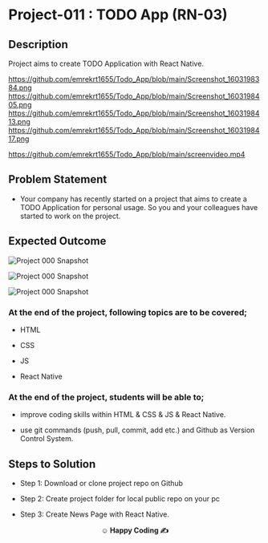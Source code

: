 # Project-011 : TODO App (RN-03)

## Description

Project aims to create TODO Application with React Native.

https://github.com/emrekrt1655/Todo_App/blob/main/Screenshot_1603198384.png
https://github.com/emrekrt1655/Todo_App/blob/main/Screenshot_1603198405.png
https://github.com/emrekrt1655/Todo_App/blob/main/Screenshot_1603198413.png
https://github.com/emrekrt1655/Todo_App/blob/main/Screenshot_1603198417.png

https://github.com/emrekrt1655/Todo_App/blob/main/screenvideo.mp4





## Problem Statement

- Your company has recently started on a project that aims to create a TODO Application for personal usage. So you and your colleagues have started to work on the project.

## Expected Outcome

![Project 000 Snapshot](./images/001.png)

![Project 000 Snapshot](./images/002.png)

![Project 000 Snapshot](./images/003.png)

### At the end of the project, following topics are to be covered;

- HTML

- CSS

- JS

- React Native

### At the end of the project, students will be able to;

- improve coding skills within HTML & CSS & JS & React Native.

- use git commands (push, pull, commit, add etc.) and Github as Version Control System.

## Steps to Solution

- Step 1: Download or clone project repo on Github

- Step 2: Create project folder for local public repo on your pc

- Step 3: Create News Page with React Native.

**<p align="center">&#9786; Happy Coding &#9997;</p>**
